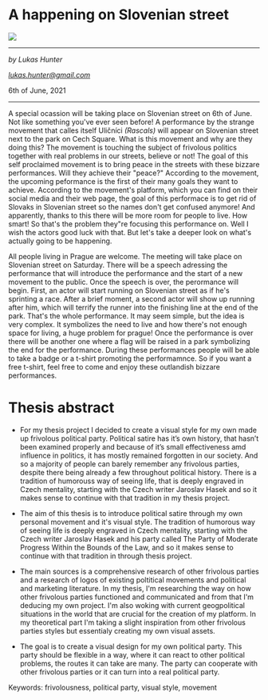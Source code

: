# A happening on Slovenian street 

![](Happening.png)
___

*by Lukas Hunter*

*lukas.hunter@gmail.com*

6th of June, 2021

___

A special ocassion will be taking place on Slovenian street on 6th of June. Not like something you've ever seen before! A performance by the strange movement that calles itself Uličníci *(Rascals)* will appear on Slovenian street next to the park on Cech Square. What is this movement and why are they doing this? The movement is touching the subject of frivolous politics together with real problems in our streets, believe or not! The goal of this self proclaimed movement is to bring peace in the streets with these bizzare performances. Will they achieve their "peace?" According to the movement, the upcoming peformance is the first of their many goals they want to achieve. According to the movement's platform, which you can find on their social media and their web page, the goal of this performace is to get rid of Slovaks in Slovenian street so the names don't get confused anymore! And apparently, thanks to this there will be more room for people to live. How smart! So that's the problem they"re focusing this performance on. Well I wish the actors good luck with that. But let's take a deeper look on what's actually going to be happening.

All people living in Prague are welcome. The meeting will take place on Slovenian street on Saturday. There will be a speech adressing the performance that will introduce the performance and the start of a new movement to the public. Once the speech is over, the perormance will begin. First, an actor will start running on Slovenian street as if he's sprinting a race. After a brief moment, a second actor will show up running after him, which will terrify the runner into the finishing line at the end of the park. That's the whole performance. It may seem simple, but the idea is very complex. It symbolizes the need to live and how there's not enough space for living, a huge problem for prague! Once the performance is over there will be another one where a flag will be raised in a park symbolizing the end for the performance. During these performances people will be able to take a badge or a t-shirt promoting the performamnce. So if you want a free t-shirt, feel free to come and enjoy these outlandish bizzare performances. 

# Thesis abstract

* For my thesis project I decided to create a visual style for my own made up frivolous political party. Political satire has it’s own history, that hasn’t been examined properly and because of it’s small effectiveness amd influence in politics, it has mostly remained forgotten in our society. And so a majority of people can barely remember any frivolous parties, despite there being already a few throughout political history. There is a tradition of humorouss way of seeing life, that is deeply engraved in Czech mentality, starting with the Czech writer Jaroslav Hasek and so it makes sense to continue with that tradition in my thesis project.

*  The aim of this thesis is to introduce political satire through my own personal movement and it's visual style. The tradition of humorous way of seeing life is deeply engraved in Czech mentality, starting with the Czech writer Jaroslav Hasek and his party called The Party of Moderate Progress Within the Bounds of the Law, and so it makes sense to continue with that tradition in through thesis project. 

* The main sources is a comprehensive research of other frivolous parties and a research of logos of existing poltitical movements and political and marketing literature. In my thesis, I'm researching the way on how other frivolous parties functioned and communicated and from that I'm deducing my own project. I'm also woking with current geogpolitical situations in the world that are crucial for the creation of my platform. In my theoretical part I'm taking a slight inspiration from other frivolous parties styles but essentialy creating my own visual assets. 

* The goal is to create a visual design for my own political party. This party should be flexible in a way, where it can react to other political problems, the routes it can take are many. The party can cooperate with other frivolous parties or it can turn into a real political party. 

Keywords: frivolousness, political party, visual style, movement
